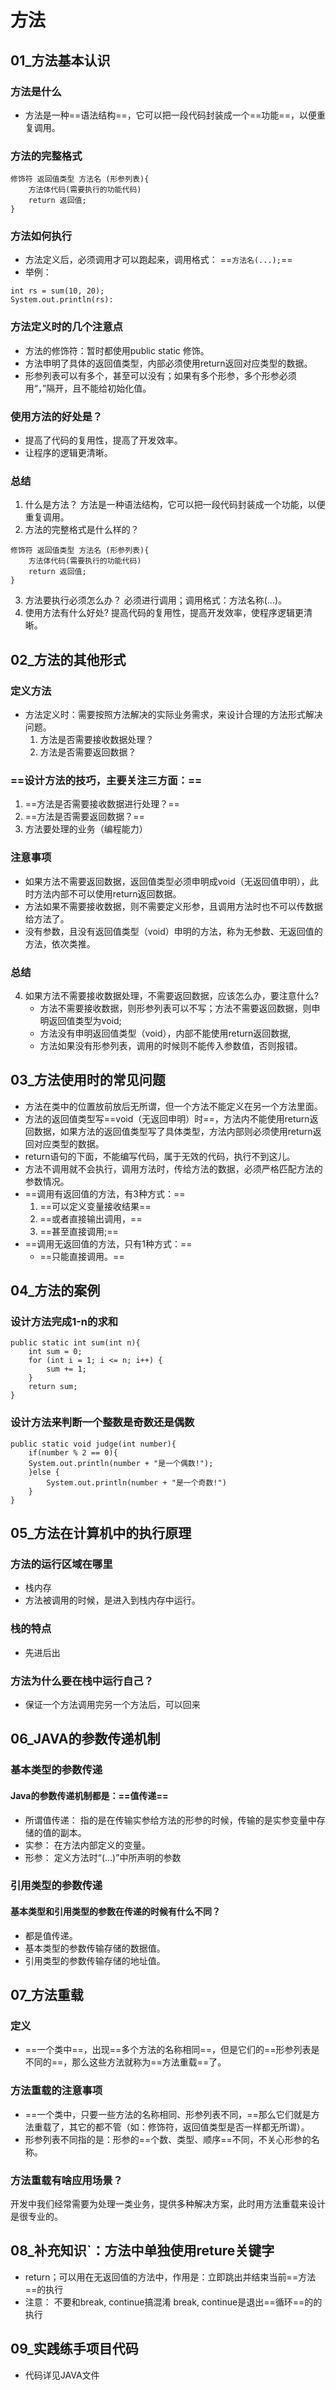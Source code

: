 # 方法
## 01_方法基本认识
### 方法是什么
- 方法是一种==语法结构==，它可以把一段代码封装成一个==功能==，以便重复调用。
### 方法的完整格式
```
修饰符 返回值类型 方法名 (形参列表){
    方法体代码(需要执行的功能代码)
    return 返回值;
}
```
### 方法如何执行
- 方法定义后，必须调用才可以跑起来，调用格式：
    ==`方法名(...);`==
- 举例：
```
int rs = sum(10, 20);
System.out.println(rs):
```
### 方法定义时的几个注意点
- 方法的修饰符：暂时都使用public static 修饰。
- 方法申明了具体的返回值类型，内部必须使用return返回对应类型的数据。
- 形参列表可以有多个，甚至可以没有；如果有多个形参，多个形参必须用“，”隔开，且不能给初始化值。
### 使用方法的好处是？
- 提高了代码的复用性，提高了开发效率。
- 让程序的逻辑更清晰。
### 总结
1. 什么是方法？
    方法是一种语法结构，它可以把一段代码封装成一个功能，以便重复调用。
2. 方法的完整格式是什么样的？
```
修饰符 返回值类型 方法名 (形参列表){
    方法体代码(需要执行的功能代码)
    return 返回值;
}
```
3. 方法要执行必须怎么办？
    必须进行调用；调用格式：方法名称(...)。
4. 使用方法有什么好处?
    提高代码的复用性，提高开发效率，使程序逻辑更清晰。
## 02_方法的其他形式
### 定义方法
- 方法定义时：需要按照方法解决的实际业务需求，来设计合理的方法形式解决问题。
    1. 方法是否需要接收数据处理？
    2. 方法是否需要返回数据？
### ==设计方法的技巧，主要关注三方面：==
1. ==方法是否需要接收数据进行处理？==
2. ==方法是否需要返回数据？==
3. 方法要处理的业务（编程能力）
### 注意事项
- 如果方法不需要返回数据，返回值类型必须申明成void（无返回值申明），此时方法内部不可以使用return返回数据。
- 方法如果不需要接收数据，则不需要定义形参，且调用方法时也不可以传数据给方法了。
- 没有参数，且没有返回值类型（void）申明的方法，称为无参数、无返回值的方法，依次类推。
### 总结
4. 如果方法不需要接收数据处理，不需要返回数据，应该怎么办，要注意什么?
    - 方法不需要接收数据，则形参列表可以不写；方法不需要返回数据，则申明返回值类型为void;
    - 方法没有申明返回值类型（void），内部不能使用return返回数据,
    - 方法如果没有形参列表，调用的时候则不能传入参数值，否则报错。
## 03_方法使用时的常见问题
- 方法在类中的位置放前放后无所谓，但一个方法不能定义在另一个方法里面。
- 方法的返回值类型写==void（无返回申明）时==，方法内不能使用return返回数据，如果方法的返回值类型写了具体类型，方法内部则必须使用return返回对应类型的数据。
- return语句的下面，不能编写代码，属于无效的代码，执行不到这儿。
- 方法不调用就不会执行，调用方法时，传给方法的数据，必须严格匹配方法的参数情况。
- ==调用有返回值的方法，有3种方式：==
    1. ==可以定义变量接收结果==
    2. ==或者直接输出调用，==
    3. ==甚至直接调用;==
- ==调用无返回值的方法，只有1种方式：==
    - ==只能直接调用。==
## 04_方法的案例
### 设计方法完成1-n的求和
```
public static int sum(int n){
    int sum = 0;
    for (int i = 1; i <= n; i++) {
        sum += 1;
    }
    return sum;
}
```
### 设计方法来判断一个整数是奇数还是偶数
```
public static void judge(int number){
    if(number % 2 == 0){
    System.out.println(number + "是一个偶数!");
    }else {
        System.out.println(number + "是一个奇数!")
    }
}
```

## 05_方法在计算机中的执行原理
### 方法的运行区域在哪里
- 栈内存
- 方法被调用的时候，是进入到栈内存中运行。
### 栈的特点
- 先进后出
### 方法为什么要在栈中运行自己？
- 保证一个方法调用完另一个方法后，可以回来

## 06_JAVA的参数传递机制
### 基本类型的参数传递
#### Java的参数传递机制都是：==值传递==
- 所谓值传递：
    指的是在传输实参给方法的形参的时候，传输的是实参变量中存储的值的副本。
- 实参：
    在方法内部定义的变量。
- 形参：
    定义方法时“(...)”中所声明的参数
### 引用类型的参数传递
#### 基本类型和引用类型的参数在传递的时候有什么不同？
- 都是值传递。
- 基本类型的参数传输存储的数据值。
- 引用类型的参数传输存储的地址值。
## 07_方法重载
### 定义
- ==一个类中==，出现==多个方法的名称相同==，但是它们的==形参列表是不同的==，那么这些方法就称为==方法重载==了。
### 方法重载的注意事项
- ==一个类中，只要一些方法的名称相同、形参列表不同，==那么它们就是方法重载了，其它的都不管（如：修饰符，返回值类型是否一样都无所谓）。
- 形参列表不同指的是：形参的==个数、类型、顺序==不同，不关心形参的名称。
### 方法重载有啥应用场景？
开发中我们经常需要为处理一类业务，提供多种解决方案，此时用方法重载来设计是很专业的。
## 08_补充知识`：方法中单独使用reture关键字
- return；可以用在无返回值的方法中，作用是：立即跳出并结束当前==方法==的执行
- 注意：
    不要和break, continue搞混淆
    break, continue是退出==循环==的的执行
## 09_实践练手项目代码
- 代码详见JAVA文件